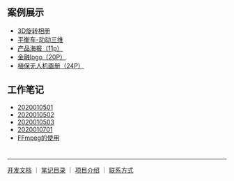 
## 案例展示

* [3D旋转相册](文章/3D旋转.markdown)
* [平衡车-动动三维](文章/平衡车-动动三维.markdown)
* [产品海报（11p）](文章/产品海报[11p].markdown)
* [金融logo（20P）](文章/金融logo[20P].markdown)
* [植保无人机画册（24P）](文章/植保无人机画册[24P].markdown)


## 工作笔记

* [2020010501](文章/2020010501.markdown)
* [2020010502](文章/2020010502.markdown)
* [2020010503](文章/logo整理.markdown)
* [2020010701](文章/20200107.markdown)
* [FFmpeg的使用](文章/FFmpeg的使用.markdown)


#

#


------
[开发文档](https://guides.github.com/features/mastering-markdown/)  ｜   [笔记目录](笔记目录.markdown)  ｜  [项目介绍](2111index.md)  ｜ [联系方式](2111index.md)
